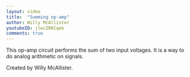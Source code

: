 ```yaml
---
layout: video
title:  "Summing op-amp"
author: Willy McAllister
youtubeID: jlwcIRKCqek
comments: true
---
```


This op-amp circuit performs the sum of two input voltages. It is a way to do analog arithmetic on signals.

Created by Willy McAllister.
